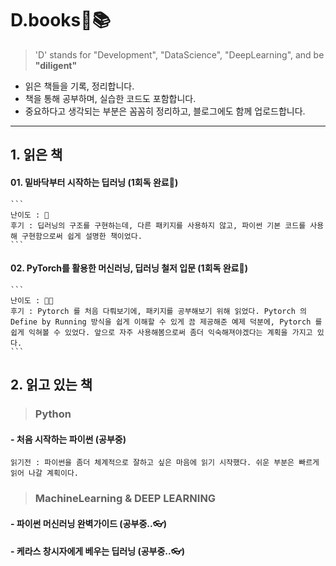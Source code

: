 # D.books🎯📚
>'D' stands for "Development", "DataScience", "DeepLearning", and be **"diligent"**

- 읽은 책들을 기록, 정리합니다.
- 책을 통해 공부하며, 실습한 코드도 포함합니다.
- 중요하다고 생각되는 부분은 꼼꼼히 정리하고, 블로그에도 함께 업로드합니다.
---
## 1. 읽은 책
#### 01. 밑바닥부터 시작하는 딥러닝 (1회독 완료📖)
    ```
    난이도 : 🤔
    후기 : 딥러닝의 구조를 구현하는데, 다른 패키지를 사용하지 않고, 파이썬 기본 코드를 사용해 구현함으로써 쉽게 설명한 책이었다. 
    ```
#### 02. PyTorch를 활용한 머신러닝, 딥러닝 철저 입문 (1회독 완료📖)
    ```
    난이도 : 🤔🤔
    후기 : Pytorch 를 처음 다뤄보기에, 패키지를 공부해보기 위해 읽었다. Pytorch 의 Define by Running 방식을 쉽게 이해할 수 있게 끔 제공해준 예제 덕분에, Pytorch 를 쉽게 익혀볼 수 있었다. 앞으로 자주 사용해봄으로써 좀더 익숙해져야겠다는 계획을 가지고 있다.
    ```

## 2. 읽고 있는 책

> ### Python
#### - 처음 시작하는 파이썬 (공부중)
```
읽기전 : 파이썬을 좀더 체계적으로 잘하고 싶은 마음에 읽기 시작했다. 쉬운 부분은 빠르게 읽어 나갈 계획이다.
```

> ### MachineLearning & DEEP LEARNING
#### - 파이썬 머신러닝 완벽가이드 (공부중..👓)
#### - 케라스 창시자에게 베우는 딥러닝 (공부중..👓)

